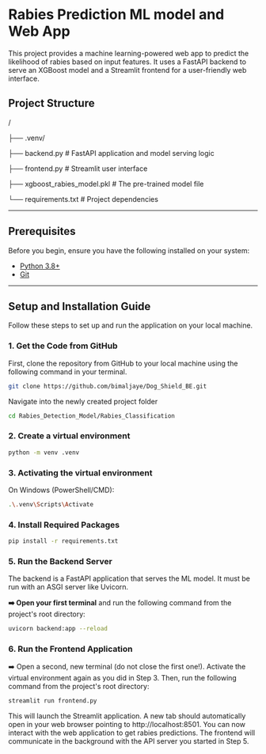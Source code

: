 # Rabies Prediction ML model and Web App

This project provides a machine learning-powered web app to predict the likelihood of rabies based on input features. It uses a FastAPI backend to serve an XGBoost model and a Streamlit frontend for a user-friendly web interface.

## Project Structure

/

├── .venv/

├── backend.py # FastAPI application and model serving logic

├── frontend.py # Streamlit user interface

├── xgboost_rabies_model.pkl # The pre-trained model file

└── requirements.txt # Project dependencies



---

## Prerequisites

Before you begin, ensure you have the following installed on your system:
*   [Python 3.8+](https://www.python.org/downloads/)
*   [Git](https://git-scm.com/downloads/)

---

## Setup and Installation Guide

Follow these steps to set up and run the application on your local machine.

### 1. Get the Code from GitHub

First, clone the repository from GitHub to your local machine using the following command in your terminal.

```bash
git clone https://github.com/bimaljaye/Dog_Shield_BE.git
```

Navigate into the newly created project folder

```bash
cd Rabies_Detection_Model/Rabies_Classification
```


### 2. Create a virtual environment

```bash
python -m venv .venv
```


### 3. Activating the virtual environment


On Windows (PowerShell/CMD):

```bash
.\.venv\Scripts\Activate
```


### 4. Install Required Packages

```bash
pip install -r requirements.txt
```


### 5. Run the Backend Server

The backend is a FastAPI application that serves the ML model. It must be run with an ASGI server like Uvicorn.

**➡️ Open your first terminal** and run the following command from the project's root directory:

```bash
uvicorn backend:app --reload
```


### 6. Run the Frontend Application

➡️ Open a second, new terminal (do not close the first one!). Activate the virtual environment again as you did in Step 3. Then, run the following command from the project's root directory:

```bash
streamlit run frontend.py
```


This will launch the Streamlit application. A new tab should automatically open in your web browser pointing to http://localhost:8501.
You can now interact with the web application to get rabies predictions. The frontend will communicate in the background with the API server you started in Step 5.




